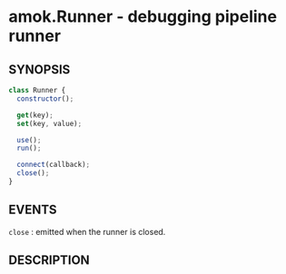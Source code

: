 # amok.Runner - debugging pipeline runner
## SYNOPSIS
```js
class Runner {
  constructor();

  get(key);
  set(key, value);

  use();
  run();

  connect(callback);
  close();
}
```

## EVENTS
`close`
:   emitted when the runner is closed.

## DESCRIPTION
